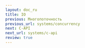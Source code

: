 ```yaml
---
layout: doc_ru
title: IO
previous: Многопоточность
previous_url: systems/concurrency
next: C-API
next_url: systems/c-api
review: true
---
```

